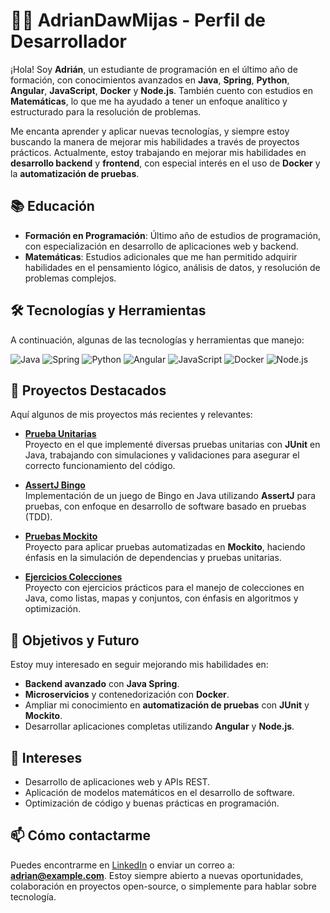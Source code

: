 # 👨‍💻 AdrianDawMijas - Perfil de Desarrollador

¡Hola! Soy **Adrián**, un estudiante de programación en el último año de formación, con conocimientos avanzados en **Java**, **Spring**, **Python**, **Angular**, **JavaScript**, **Docker** y **Node.js**. También cuento con estudios en **Matemáticas**, lo que me ha ayudado a tener un enfoque analítico y estructurado para la resolución de problemas.

Me encanta aprender y aplicar nuevas tecnologías, y siempre estoy buscando la manera de mejorar mis habilidades a través de proyectos prácticos. Actualmente, estoy trabajando en mejorar mis habilidades en **desarrollo backend** y **frontend**, con especial interés en el uso de **Docker** y la **automatización de pruebas**.

## 📚 Educación

- **Formación en Programación**: Último año de estudios de programación, con especialización en desarrollo de aplicaciones web y backend.
- **Matemáticas**: Estudios adicionales que me han permitido adquirir habilidades en el pensamiento lógico, análisis de datos, y resolución de problemas complejos.

## 🛠️ Tecnologías y Herramientas

A continuación, algunas de las tecnologías y herramientas que manejo:

![Java](https://img.shields.io/badge/Java-ED8B00?style=for-the-badge&logo=java&logoColor=white)
![Spring](https://img.shields.io/badge/Spring-6DB33F?style=for-the-badge&logo=spring&logoColor=white)
![Python](https://img.shields.io/badge/Python-3776AB?style=for-the-badge&logo=python&logoColor=white)
![Angular](https://img.shields.io/badge/Angular-DD0031?style=for-the-badge&logo=angular&logoColor=white)
![JavaScript](https://img.shields.io/badge/JavaScript-F7DF1E?style=for-the-badge&logo=javascript&logoColor=black)
![Docker](https://img.shields.io/badge/Docker-2496ED?style=for-the-badge&logo=docker&logoColor=white)
![Node.js](https://img.shields.io/badge/Node.js-43853D?style=for-the-badge&logo=node-dot-js&logoColor=white)

## 🚀 Proyectos Destacados

Aquí algunos de mis proyectos más recientes y relevantes:

- **[Prueba Unitarias](https://github.com/AdrianDawMijas/prueba_unitarias)**  
  Proyecto en el que implementé diversas pruebas unitarias con **JUnit** en Java, trabajando con simulaciones y validaciones para asegurar el correcto funcionamiento del código.

- **[AssertJ Bingo](https://github.com/AdrianDawMijas/assertj_bingo)**  
  Implementación de un juego de Bingo en Java utilizando **AssertJ** para pruebas, con enfoque en desarrollo de software basado en pruebas (TDD).

- **[Pruebas Mockito](https://github.com/AdrianDawMijas/pruebas_mockito)**  
  Proyecto para aplicar pruebas automatizadas en **Mockito**, haciendo énfasis en la simulación de dependencias y pruebas unitarias.

- **[Ejercicios Colecciones](https://github.com/AdrianDawMijas/EjerciciosColecciones)**  
  Proyecto con ejercicios prácticos para el manejo de colecciones en Java, como listas, mapas y conjuntos, con énfasis en algoritmos y optimización.

## 🎯 Objetivos y Futuro

Estoy muy interesado en seguir mejorando mis habilidades en:
- **Backend avanzado** con **Java Spring**.
- **Microservicios** y contenedorización con **Docker**.
- Ampliar mi conocimiento en **automatización de pruebas** con **JUnit** y **Mockito**.
- Desarrollar aplicaciones completas utilizando **Angular** y **Node.js**.

## 🌱 Intereses

- Desarrollo de aplicaciones web y APIs REST.
- Aplicación de modelos matemáticos en el desarrollo de software.
- Optimización de código y buenas prácticas en programación.

## 📫 Cómo contactarme

Puedes encontrarme en [LinkedIn](https://www.linkedin.com/in/adrian/) o enviar un correo a: **adrian@example.com**. Estoy siempre abierto a nuevas oportunidades, colaboración en proyectos open-source, o simplemente para hablar sobre tecnología.
